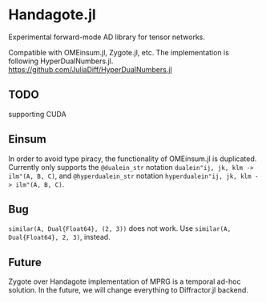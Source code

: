 # Handagote.jl

Experimental forward-mode AD library for tensor networks.

Compatible with OMEinsum.jl, Zygote.jl, etc.
The implementation is following HyperDualNumbers.jl.
https://github.com/JuliaDiff/HyperDualNumbers.jl

## TODO

supporting CUDA

## Einsum

In order to avoid type piracy, the functionality of OMEinsum.jl is duplicated.
Currently only supports the `@dualein_str` notation `dualein"ij, jk, klm -> ilm"(A, B, C)`,
and `@hyperdualein_str` notation `hyperdualein"ij, jk, klm -> ilm"(A, B, C)`.

## Bug

`similar(A, Dual{Float64}, (2, 3))` does not work. Use `similar(A, Dual{Float64}, 2, 3)`, instead.

## Future

Zygote over Handagote implementation of MPRG is a temporal ad-hoc solution.
In the future, we will change everything to Diffractor.jl backend.
